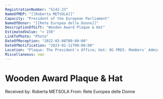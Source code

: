 ```yaml
---
RegistrationNumber: "G142-23"
NameOfMEP: "[[Roberta METSOLA]]"
Capacity: "President of the European Parliament"
NameOfDonor: "[[Rete Europea delle Donne]]"
DescriptionOfGift: "Wooden Award Plaque & Hat"
EstimatedValue: "< 150"
LinkToPhoto: "Photo"
DateOfReception: "2022-03-08T00:00:00"
DateOfNotification: "2023-01-11T00:00:00"
Location: "Plaque: The President's Office; Hat: DG PRES- Members' Administration Unit"
Miscellaneous: nan
---
```


# Wooden Award Plaque & Hat

Received by: Roberta METSOLA
From: Rete Europea delle Donne
